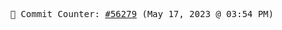 <p align="center">
    <samp>
        📮 Commit Counter: <a href="https://github.com/Javascript-void0/Javascript-void0/commits/main">#56279</a> (May 17, 2023 @ 03:54 PM)
    </samp>
</p>